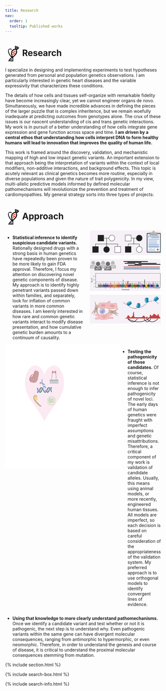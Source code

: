```yaml
---
title: Research
nav:
  order: 1
  tooltip: Published works
---
```


# <img src="heart_icon.png" alt="Research" style="width: 45px; height: 50px; margin-right: 10px; vertical-align: middle;">Research

<div style="text-align: center;">  
  
<p align="left">
     I specialize in designing and implementing experiments to test hypotheses generated from personal and population genetics observations. I am particularly interested in genetic heart diseases and the variable expressivity that characterizes these conditions.
 </p>
<p align="left">
  The details of how cells and tissues self-organize with remarkable fidelity have become increasingly clear, yet we cannot engineer organs de novo. Simultaneously, we have made incredible advances in defining the pieces of the larger puzzle that is complex inheritence, but we remain woefully inadequate at predicting outcomes from genotypes alone. The crux of these issues is our nascent understanding of cis and trans genetic interactions. My work is in pursuit of a better understanding of how cells integrate gene expression and gene function across space and time. <strong>I am driven by a central ethos that understanding how cells interpret DNA to form healthy humans will lead to innovation that improves the quality of human life.</strong>
</p>
<p align="left">
     This work is framed around the discovery, validation, and mechanistic mapping of high and low impact genetic variants. An important extension to that approach being the interpretation of variants within the context of local modifiers, non-additive interactions, and background effects. This topic is acutely relevant as clinical genetics becomes more routine, especially in diverse populations and given the nature of trait polygenicity. In my view, multi-allelic predictive models informed by defined molecular pathomechanisms will revolutionize the prevention and treatment of cardiomyopathies. My general strategy sorts into three types of projects:
</p>

  
</div>


# <img src="heart_icon.png" alt="Research" style="width: 45px; height: 50px; margin-right: 10px; vertical-align: middle;">Approach

<div style="display: flex; align-items: start;">

  <div style="flex: 1;">
    <ul>
      <li><strong>Statistical inference to identify suspicious candidate variants.</strong> Rationally designed drugs with a strong basis in human genetics have repeatedly been proven to be more likely to gain FDA approval. Therefore, I focus my attention on discovering novel genetic components of disease. My approach is to identify highly penetrant variants passed down within families, and separately, look for inflation of common variants in more common diseases. I am keenly interested in how rare and common genetic variants interact to modify disease presentation, and how cumulative genetic burden amounts to a continuum of causality.</li>
    </ul>
  </div>
  
  <div>
    <img src="identify.png" alt="Research" style="width: 230px; height: 300px; margin-left: 20px;">
  </div>

</div>

<div style="display: flex; align-items: start;">
  
  <div>
    <img src="website.png" alt="Research" style="width: 400px; height: 400px; margin-right: 20px;">
  </div>

  <div style="flex: 1;">
    <ul>
     <li><strong>Testing the pathogenicity of those candidates.</strong> Of course, statistical inference is not enough to infer pathogenicity of novel loci. The early days of human genetics were fraught with imperfect assumptions and genetic misattributions. Therefore, a critical component of my work is validation of candidate alleles. Usually, this means using animal models, or more recently, engineered human tissues. All models are imperfect, so each decision is based on careful consideration of the appropriateness of the validation system. My preferred approach is to use orthogonal models to identify convergent lines of evidence.</li>
    </ul>
  </div>
  
 
</div>

  <ul>
 <li><strong>Using that knowledge to more clearly understand pathomechanisms.</strong> Once we identify a candidate variant and test whether or not it is pathogenic, the next step is to understand why. Even pathogenic variants within the same gene can have divergent molecular consequences, ranging from antimorphic to hypermorphic, or even neomorphic. Therefore, in order to understand the genesis and course of disease, it is critical to understand the proximal molecular consequences stemming from mutation.</li>
</ul>
  



{% include section.html %}

{% include search-box.html %}

{% include search-info.html %}
